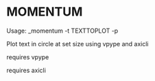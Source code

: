# MOMENTUM

Usage: _momentum -t TEXTTOPLOT -p

Plot text in circle at set size using vpype and axicli

requires vpype

requires axicli

